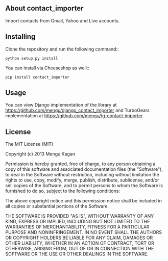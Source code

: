 About contact_importer
-------------------------

Import contacts from Gmail, Yahoo and Live accounts.

Installing
-------------------------------

Clone the repository and run the following command::

    python setup.py install

You can install via Cheeseshop as well::

    pip install contact_importer

Usage
-----

You can view Django implementation of the library at https://github.com/mengu/django_contact_importer and TurboGears implementation at https://github.com/mengu/tg-contact-importer.


License
-------
The MIT License (MIT)

Copyright (c) 2013 Mengu Kagan

Permission is hereby granted, free of charge, to any person obtaining a copy of this software and associated documentation files (the "Software"), to deal in the Software without restriction, including without limitation the rights to use, copy, modify, merge, publish, distribute, sublicense, and/or sell copies of the Software, and to permit persons to whom the Software is furnished to do so, subject to the following conditions:

The above copyright notice and this permission notice shall be included in all copies or substantial portions of the Software.

THE SOFTWARE IS PROVIDED "AS IS", WITHOUT WARRANTY OF ANY KIND, EXPRESS OR IMPLIED, INCLUDING BUT NOT LIMITED TO THE WARRANTIES OF MERCHANTABILITY, FITNESS FOR A PARTICULAR PURPOSE AND NONINFRINGEMENT. IN NO EVENT SHALL THE AUTHORS OR COPYRIGHT HOLDERS BE LIABLE FOR ANY CLAIM, DAMAGES OR OTHER LIABILITY, WHETHER IN AN ACTION OF CONTRACT, TORT OR OTHERWISE, ARISING FROM, OUT OF OR IN CONNECTION WITH THE SOFTWARE OR THE USE OR OTHER DEALINGS IN THE SOFTWARE.
